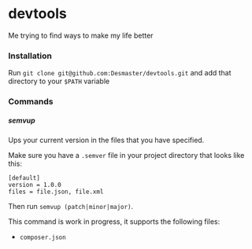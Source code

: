 # devtools
Me trying to find ways to make my life better

### Installation
Run `git clone git@github.com:Desmaster/devtools.git` and add that directory to your `$PATH` variable

### Commands

##### semvup

Ups your current version in the files that you have specified.

Make sure you have a `.semver` file in your project directory that looks like this: 

```
[default]
version = 1.0.0
files = file.json, file.xml
```

Then run `semvup (patch|minor|major)`.

This command is work in progress, it supports the following files:

- `composer.json`

